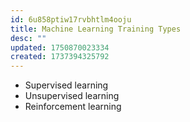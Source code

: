 ```yaml
---
id: 6u858ptiw17rvbhtlm4ooju
title: Machine Learning Training Types
desc: ""
updated: 1750870023334
created: 1737394325792
---
```


- Supervised learning
- Unsupervised learning
- Reinforcement learning
